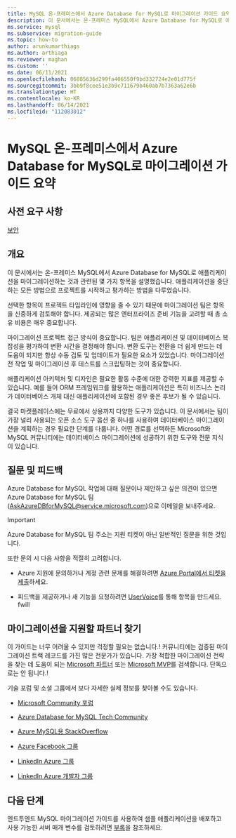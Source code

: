 ```yaml
---
title: MySQL 온-프레미스에서 Azure Database for MySQL로 마이그레이션 가이드 요약
description: 이 문서에서는 온-프레미스 MySQL에서 Azure Database for MySQL로 애플리케이션을 마이그레이션하는 것과 관련된 몇 가지 항목을 설명했습니다.
ms.service: mysql
ms.subservice: migration-guide
ms.topic: how-to
author: arunkumarthiags
ms.author: arthiaga
ms.reviewer: maghan
ms.custom: ''
ms.date: 06/11/2021
ms.openlocfilehash: 06885636d299fa406550f9bd332724e2e01d775f
ms.sourcegitcommit: 3bb9f8cee51e3b9c711679b460ab7b7363a62e6b
ms.translationtype: HT
ms.contentlocale: ko-KR
ms.lasthandoff: 06/14/2021
ms.locfileid: "112083012"
---
```

# <a name="mysql-on-premises-to-azure-database-for-mysql-migration-guide-summary"></a>MySQL 온-프레미스에서 Azure Database for MySQL로 마이그레이션 가이드 요약

## <a name="prerequisites"></a>사전 요구 사항

[보안](13-security.md)

## <a name="overview"></a>개요

이 문서에서는 온-프레미스 MySQL에서 Azure Database for MySQL로 애플리케이션을 마이그레이션하는 것과 관련된 몇 가지 항목을 설명했습니다. 애플리케이션을 중단하는 모든 방법으로 프로젝트를 시작하고 평가하는 방법을 다루었습니다.

선택한 항목이 프로젝트 타임라인에 영향을 줄 수 있기 때문에 마이그레이션 팀은 항목을 신중하게 검토해야 합니다. 제공되는 많은 엔터프라이즈 준비 기능을 고려할 때 총 소유 비용은 매우 중요합니다.

마이그레이션 프로젝트 접근 방식이 중요합니다. 팀은 애플리케이션 및 데이터베이스 복잡성을 평가하여 변환 시간을 결정해야 합니다. 변환 도구는 전환을 더 쉽게 만드는 데 도움이 되지만 항상 수동 검토 및 업데이트가 필요한 요소가 있었습니다. 마이그레이션 전 작업 및 마이그레이션 후 테스트를 스크립팅하는 것이 중요합니다.

애플리케이션 아키텍처 및 디자인은 필요한 활동 수준에 대한 강력한 지표를 제공할 수 있습니다. 예를 들어 ORM 프레임워크를 활용하는 애플리케이션은 특히 비즈니스 논리가 데이터베이스 개체 대신 애플리케이션에 포함된 경우 좋은 후보가 될 수 있습니다.

결국 마켓플레이스에는 무료에서 상용까지 다양한 도구가 있습니다. 이 문서에서는 팀이 가장 널리 사용되는 오픈 소스 도구 옵션 중 하나를 사용하여 데이터베이스 마이그레이션을 계획하는 경우 필요한 단계를 다룹니다. 어떤 경로를 선택하든 Microsoft와 MySQL 커뮤니티에는 데이터베이스 마이그레이션에 성공하기 위한 도구와 전문 지식이 있습니다.

## <a name="questions-and-feedback"></a>질문 및 피드백

Azure Database for MySQL 작업에 대해 질문이나 제안하고 싶은 의견이 있으면 Azure Database for MySQL 팀(AskAzureDBforMySQL@service.microsoft.com)으로 이메일을 보내주세요. 

> [!Important]
> Azure Database for MySQL 팀 주소는 지원 티켓이 아닌 일반적인 질문을 위한 것입니다.

또한 문의 시 다음 사항을 적절히 고려합니다.

  - Azure 지원에 문의하거나 계정 관련 문제를 해결하려면 [Azure Portal에서 티켓을 제출](https://portal.azure.com/#blade/Microsoft_Azure_Support/HelpAndSupportBlade/overview)하세요.

  - 피드백을 제공하거나 새 기능을 요청하려면 [UserVoice](https://feedback.azure.com/forums/597982-azure-database-for-mysql)를 통해 항목을 만드세요.
fwill
## <a name="find-a-partner-to-help-migrate"></a>마이그레이션을 지원할 파트너 찾기

이 가이드는 너무 어려울 수 있지만 걱정할 필요는 없습니다.\! 커뮤니티에는 검증된 마이그레이션 트랙 레코드를 가진 많은 전문가가 있습니다. 가장 적합한 마이그레이션 전략을 찾는 데 도움이 되는 [Microsoft 파트너](https://www.microsoft.com/solution-providers/home) 또는 [Microsoft MVP](https://mvp.microsoft.com/MvpSearch)를 검색합니다. 단독으로는 안 됩니다.\!

기술 포럼 및 소셜 그룹에서 보다 자세한 실제 정보를 찾아볼 수도 있습니다.

  - [Microsoft Community 포럼](/answers/topics/azure-database-mysql.html)

  - [Azure Database for MySQL Tech Community ](https://techcommunity.microsoft.com/t5/azure-database-for-mysql/bg-p/ADforMySQL)

  - [Azure MySQL용 StackOverflow](https://stackoverflow.com/questions/tagged/azure-database-mysql)

  - [Azure Facebook 그룹](https://www.facebook.com/groups/MsftAzure)

  - [LinkedIn Azure 그룹](https://www.linkedin.com/groups/2733961/)

  - [LinkedIn Azure 개발자 그룹](https://www.linkedin.com/groups/1731317/)

## <a name="next-steps"></a>다음 단계

엔드투엔드 MySQL 마이그레이션 가이드를 사용하여 샘플 애플리케이션을 배포하고 사용 가능한 서버 매개 변수를 검토하려면 [부록](15-appendix.md)을 참조하세요.